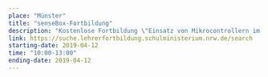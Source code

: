 ```yaml
---
place: "Münster"
title: "senseBox-Fortbildung"
description: "Kostenlose Fortbildung \"Einsatz von Mikrocontrollern im Unterricht - Programmieren lernen und Messgeräte bauen mit der senseBox\" am Institut für Geoinformatik, Raum 255 Anmeldung per Mail an <a href=\"mailto:info@sensebox.de?subject=Anmeldung Lehrerfortbildung 12.04.2019\">info@sensebox.de</a>"
link: https://suche.lehrerfortbildung.schulministerium.nrw.de/search
starting-date: 2019-04-12
time: "10:00-13:00"
ending-date: 2019-04-12
---
```

